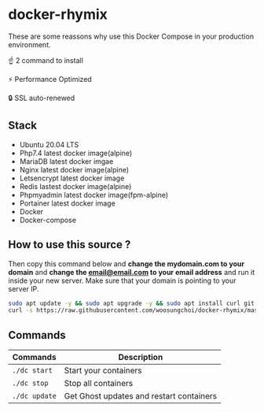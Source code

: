 # docker-rhymix

These are some reassons why use this Docker Compose in your production environment.

☝️ 2 command to install

⚡ Performance Optimized

🔒 SSL auto-renewed

## Stack

- Ubuntu 20.04 LTS
- Php7.4 latest docker image(alpine)
- MariaDB latest docker imgae
- Nginx latest docker image(alpine)
- Letsencrypt latest docker image
- Redis lastest docker image(alpine)
- Phpmyadmin latest docker image(fpm-alpine)
- Portainer latest docker image
- Docker
- Docker-compose

## How to use this source ?

Then copy this command below and **change the mydomain.com to your domain** and **change the email@email.com to your email address** and run it inside your new server. Make sure that your domain is pointing to your server IP.

```bash
sudo apt update -y && sudo apt upgrade -y && sudo apt install curl git -y && sudo apt autoremove -y
curl -s https://raw.githubusercontent.com/woosungchoi/docker-rhymix/master/dc | bash -s setup mydomain.com email@email.com
```

## Commands

| Commands  | Description  |
|---|---|
| `./dc start`  | Start your containers  |
| `./dc stop`  | Stop all containers  |
| `./dc update`  | Get Ghost updates and restart containers |
